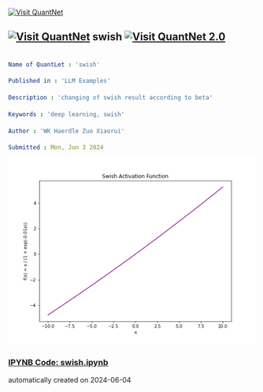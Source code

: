 [<img src="https://github.com/QuantLet/Styleguide-and-FAQ/blob/master/pictures/banner.png" width="1100" alt="Visit QuantNet">](http://quantlet.de/)

## [<img src="https://github.com/QuantLet/Styleguide-and-FAQ/blob/master/pictures/qloqo.png" alt="Visit QuantNet">](http://quantlet.de/) **swish** [<img src="https://github.com/QuantLet/Styleguide-and-FAQ/blob/master/pictures/QN2.png" width="60" alt="Visit QuantNet 2.0">](http://quantlet.de/)

```yaml

Name of QuantLet : 'swish'

Published in : 'LLM Examples' 

Description : 'changing of swish result according to beta'

Keywords : 'deep learning, swish'

Author : 'WK Haerdle Zuo Xiaorui'

Submitted : Mon, Jun 3 2024
```

![Picture1](swish.png)

### [IPYNB Code: swish.ipynb](swish.ipynb)


automatically created on 2024-06-04